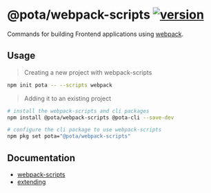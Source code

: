 # @pota/webpack-scripts [![version](https://img.shields.io/npm/v/@pota/webpack-scripts.svg?label=%20)](https://npmjs.org/package/@pota/webpack-scripts)

Commands for building Frontend applications using [webpack](https://github.com/webpack/webpack).

## Usage

> Creating a new project with webpack-scripts

```bash
npm init pota -- --scripts webpack
```

> Adding it to an existing project

```bash
# install the webpack-scripts and cli packages
npm install @pota/webpack-scripts @pota-cli --save-dev

# configure the cli package to use webpack-scripts
npm pkg set pota="@pota/webpack-scripts"
```

## Documentation

* [webpack-scripts](https://mediamonks.github.io/pota/scripts/webpack)
* [extending](https://github.com/mediamonks/pota/blob/main/core/cli/docs/extending.md)
